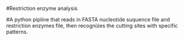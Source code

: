 #Restriction enzyme analysis

#A python pipline that reads in FASTA nucleotide suquence file and restriction enzymes file, then recognizes the cutting sites with specific patterns. 
